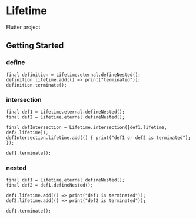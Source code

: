 # Lifetime

Flutter project

## Getting Started

### define
```
final definition = Lifetime.eternal.defineNested();
definition.lifetime.add(() => print("terminated"));
definition.terminate();
```

### intersection
```
final def1 = Lifetime.eternal.defineNested();
final def2 = Lifetime.eternal.defineNested();

final defIntersection = Lifetime.intersection([def1.lifetime, def2.lifetime]);
defIntersection.lifetime.add(() { print("def1 or def2 is terminated"); });

def1.terminate();
```

### nested
```
final def1 = Lifetime.eternal.defineNested();
final def2 = def1.defineNested();

def1.lifetime.add(() => print("def1 is terminated"));
def2.lifetime.add(() => print("def2 is terminated"));

def1.terminate();
```